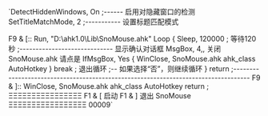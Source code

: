 `DetectHiddenWindows, On                                 ;------ 启用对隐藏窗口的检测
SetTitleMatchMode, 2                                           ;----------- 设置标题匹配模式

F9 & [::
	Run, "D:\ahk1.0\Lib\SnoMouse.ahk"
     Loop
{
	Sleep, 120000 ; 等待120秒
                                                                             ;----------------------------- 显示确认对话框
	MsgBox, 4,, 关闭 SnoMouse.ahk 请点是
    IfMsgBox, Yes
	{
       	WinClose, SnoMouse.ahk ahk_class AutoHotkey
	}
	break ; 退出循环                                      ;-- 如果选择“否”，则继续循环
}
	return
;-----------------------------------------------------------------------------------
F9 & ]::
       	WinClose, SnoMouse.ahk ahk_class AutoHotkey
return
; ΞΞΞΞΞΞΞΞΞΞΞΞΞΞΞΞ  F1 & [ 启动 F1 & ] 退出 SnoMouse  ΞΞΞΞΞΞΞΞΞΞΞΞΞΞΞΞΞ 00009`